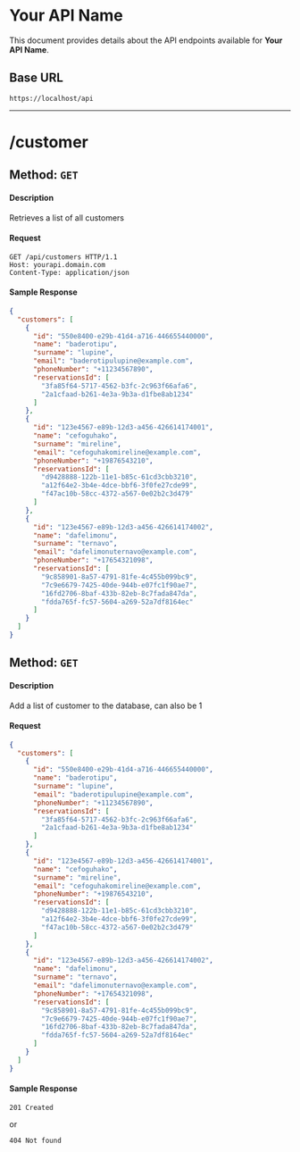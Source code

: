# Your API Name

This document provides details about the API endpoints available for **Your API Name**.

## Base URL

`https://localhost/api`

---

# **/customer** 
## **Method:** `GET`

#### Description
Retrieves a list of all customers

#### Request
```http
GET /api/customers HTTP/1.1
Host: yourapi.domain.com
Content-Type: application/json
```
#### Sample Response
```json
{
  "customers": [
    {
      "id": "550e8400-e29b-41d4-a716-446655440000",
      "name": "baderotipu",
      "surname": "lupine",
      "email": "baderotipulupine@example.com",
      "phoneNumber": "+11234567890",
      "reservationsId": [
        "3fa85f64-5717-4562-b3fc-2c963f66afa6",
        "2a1cfaad-b261-4e3a-9b3a-d1fbe8ab1234"
      ]
    },
    {
      "id": "123e4567-e89b-12d3-a456-426614174001",
      "name": "cefoguhako",
      "surname": "mireline",
      "email": "cefoguhakomireline@example.com",
      "phoneNumber": "+19876543210",
      "reservationsId": [
        "d9428888-122b-11e1-b85c-61cd3cbb3210",
        "a12f64e2-3b4e-4dce-bbf6-3f0fe27cde99",
        "f47ac10b-58cc-4372-a567-0e02b2c3d479"
      ]
    },
    {
      "id": "123e4567-e89b-12d3-a456-426614174002",
      "name": "dafelimonu",
      "surname": "ternavo",
      "email": "dafelimonuternavo@example.com",
      "phoneNumber": "+17654321098",
      "reservationsId": [
        "9c858901-8a57-4791-81fe-4c455b099bc9",
        "7c9e6679-7425-40de-944b-e07fc1f90ae7",
        "16fd2706-8baf-433b-82eb-8c7fada847da",
        "fdda765f-fc57-5604-a269-52a7df8164ec"
      ]
    }
  ]  
}
```
## **Method:** `GET`

#### Description
Add a list of customer to the database, can also be 1

#### Request
```json
{
  "customers": [
    {
      "id": "550e8400-e29b-41d4-a716-446655440000",
      "name": "baderotipu",
      "surname": "lupine",
      "email": "baderotipulupine@example.com",
      "phoneNumber": "+11234567890",
      "reservationsId": [
        "3fa85f64-5717-4562-b3fc-2c963f66afa6",
        "2a1cfaad-b261-4e3a-9b3a-d1fbe8ab1234"
      ]
    },
    {
      "id": "123e4567-e89b-12d3-a456-426614174001",
      "name": "cefoguhako",
      "surname": "mireline",
      "email": "cefoguhakomireline@example.com",
      "phoneNumber": "+19876543210",
      "reservationsId": [
        "d9428888-122b-11e1-b85c-61cd3cbb3210",
        "a12f64e2-3b4e-4dce-bbf6-3f0fe27cde99",
        "f47ac10b-58cc-4372-a567-0e02b2c3d479"
      ]
    },
    {
      "id": "123e4567-e89b-12d3-a456-426614174002",
      "name": "dafelimonu",
      "surname": "ternavo",
      "email": "dafelimonuternavo@example.com",
      "phoneNumber": "+17654321098",
      "reservationsId": [
        "9c858901-8a57-4791-81fe-4c455b099bc9",
        "7c9e6679-7425-40de-944b-e07fc1f90ae7",
        "16fd2706-8baf-433b-82eb-8c7fada847da",
        "fdda765f-fc57-5604-a269-52a7df8164ec"
      ]
    }
  ]  
}
```
#### Sample Response
```http
201 Created
```
or
```http
404 Not found
```

